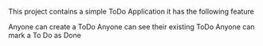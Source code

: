 This project contains a simple ToDo Application
it has the following feature

Anyone can create a ToDo
Anyone can see their existing ToDo
Anyone can mark a To Do as Done
